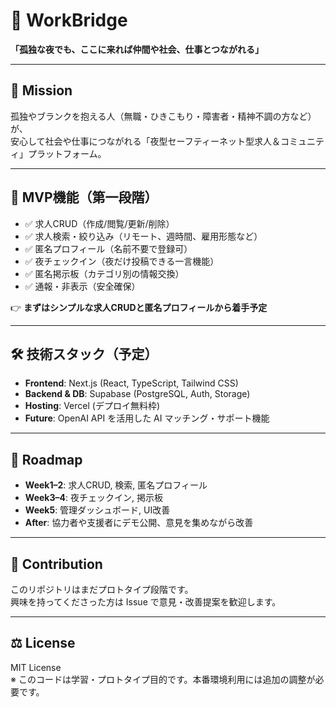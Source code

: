 # 🌙 WorkBridge

**「孤独な夜でも、ここに来れば仲間や社会、仕事とつながれる」**

---

## 🎯 Mission
孤独やブランクを抱える人（無職・ひきこもり・障害者・精神不調の方など）が、  
安心して社会や仕事につながれる「夜型セーフティーネット型求人＆コミュニティ」プラットフォーム。

---

## 🚀 MVP機能（第一段階）
- ✅ 求人CRUD（作成/閲覧/更新/削除）
- ✅ 求人検索・絞り込み（リモート、週時間、雇用形態など）
- ✅ 匿名プロフィール（名前不要で登録可）
- ✅ 夜チェックイン（夜だけ投稿できる一言機能）
- ✅ 匿名掲示板（カテゴリ別の情報交換）
- ✅ 通報・非表示（安全確保）

👉 **まずはシンプルな求人CRUDと匿名プロフィールから着手予定**

---

## 🛠 技術スタック（予定）
- **Frontend**: Next.js (React, TypeScript, Tailwind CSS)
- **Backend & DB**: Supabase (PostgreSQL, Auth, Storage)
- **Hosting**: Vercel (デプロイ無料枠)
- **Future**: OpenAI API を活用した AI マッチング・サポート機能

---

## 📌 Roadmap
- **Week1–2**: 求人CRUD, 検索, 匿名プロフィール  
- **Week3–4**: 夜チェックイン, 掲示板  
- **Week5**: 管理ダッシュボード, UI改善  
- **After**: 協力者や支援者にデモ公開、意見を集めながら改善  

---

## 🤝 Contribution
このリポジトリはまだプロトタイプ段階です。  
興味を持ってくださった方は Issue で意見・改善提案を歓迎します。  

---

## ⚖️ License
MIT License  
※ このコードは学習・プロトタイプ目的です。本番環境利用には追加の調整が必要です。
